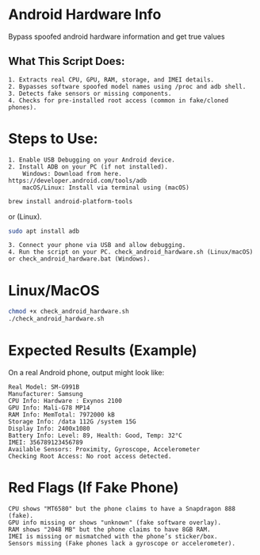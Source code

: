 # Android Hardware Info
 Bypass spoofed android hardware information and get true values

## What This Script Does:

    1. Extracts real CPU, GPU, RAM, storage, and IMEI details.
    2. Bypasses software spoofed model names using /proc and adb shell.
    3. Detects fake sensors or missing components.
    4. Checks for pre-installed root access (common in fake/cloned phones).

# Steps to Use:

    1. Enable USB Debugging on your Android device.
    2. Install ADB on your PC (if not installed).
        Windows: Download from here. https://developer.android.com/tools/adb
        macOS/Linux: Install via terminal using (macOS) 
```sh 
brew install android-platform-tools
```
or (Linux).
```sh
sudo apt install adb
```
    3. Connect your phone via USB and allow debugging.
    4. Run the script on your PC. check_android_hardware.sh (Linux/macOS) or check_android_hardware.bat (Windows).

# Linux/MacOS

```sh 
chmod +x check_android_hardware.sh
./check_android_hardware.sh
```

# Expected Results (Example)

On a real Android phone, output might look like:

    Real Model: SM-G991B
    Manufacturer: Samsung
    CPU Info: Hardware : Exynos 2100
    GPU Info: Mali-G78 MP14
    RAM Info: MemTotal: 7972000 kB
    Storage Info: /data 112G /system 15G
    Display Info: 2400x1080
    Battery Info: Level: 89, Health: Good, Temp: 32°C
    IMEI: 356789123456789
    Available Sensors: Proximity, Gyroscope, Accelerometer
    Checking Root Access: No root access detected.

# Red Flags (If Fake Phone)

    CPU shows "MT6580" but the phone claims to have a Snapdragon 888 (fake).
    GPU info missing or shows "unknown" (fake software overlay).
    RAM shows "2048 MB" but the phone claims to have 8GB RAM.
    IMEI is missing or mismatched with the phone’s sticker/box.
    Sensors missing (Fake phones lack a gyroscope or accelerometer).